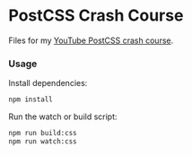 # PostCSS Crash Course

Files for my [YouTube PostCSS crash course](https://www.youtube.com/watch?v=SP8mSVSAh6s).

### Usage

Install dependencies:

```bash
npm install
```

Run the watch or build script:

```bash
npm run build:css
npm run watch:css
```
